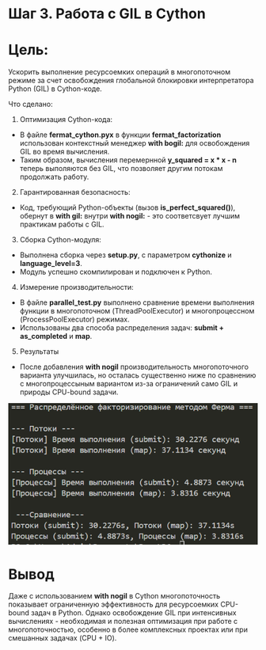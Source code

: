 # Шаг 3. Работа с GIL в Cython

# Цель:
Ускорить выполнение ресурсоемких операций в многопоточном режиме за счет освобождения глобальной блокировки интерпретатора Python (GIL) в Cython-коде.

Что сделано:
1. Оптимизация Cython-кода:
- В файле **fermat_cython.pyx** в функции **fermat_factorization** использован контекстный менеджер **with bogil:** для освобождения GIL во время вычисления.
- Таким образом, вычисления перемернной **y_squared = x * x - n** теперь выполяются без GIL, что позволяет другим потокам продолжать работу.
2. Гарантированная безопасность:
- Код, требующий Python-объекты (вызов **is_perfect_squared()**), обернут в **with gil:** внутри **with nogil:** - это соответсвует лучшим практикам работы с GIL.
3. Сборка Cython-модуля:
- Выполнена сборка через **setup.py**, с параметром **cythonize** и **language_level=3**.
- Модуль успешно скомпилирован и подключен к Python.
4. Измерение производительности:
- В файле **parallel_test.py** выполнено сравнение времени выполнения функции в многопоточном (ThreadPoolExecutor) и многопроцессном (ProcessPoolExecutor) режимах.
- Использованы два способа распределения задач: **submit + as_completed** и **map**.
5. Результаты
- После добавления **with nogil** производительность многопоточного варианта улучшилась, но осталась существенно ниже по сравнению с многопроцессыным вариантом из-за ограничений само GIL и природы CPU-bound задачи.

![Результат](GIL1.png)
# Вывод
Даже с использованием **with nogil** в Cython многопоточность показывает ограниченную эффективность для ресурсоемких CPU-bound задач в Python. Однако освобождение GIL при интенсивных вычислениях - необходимая и полезная оптимизация при  работе с многопоточностью, особенно в более комплексных проектах или при смешанных задачах (CPU + IO).
